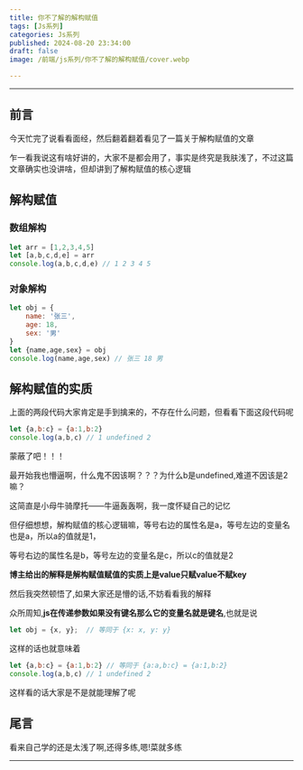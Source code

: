 ```yaml
---
title: 你不了解的解构赋值
tags: [Js系列]
categories: Js系列
published: 2024-08-20 23:34:00
draft: false
image: /前端/js系列/你不了解的解构赋值/cover.webp

---
```


---
## 前言

今天忙完了说看看面经，然后翻着翻着看见了一篇关于解构赋值的文章

乍一看我说这有啥好讲的，大家不是都会用了，事实是终究是我肤浅了，不过这篇文章确实也没讲啥，但却讲到了解构赋值的核心逻辑

## 解构赋值

### 数组解构
```js
let arr = [1,2,3,4,5]
let [a,b,c,d,e] = arr
console.log(a,b,c,d,e) // 1 2 3 4 5
```

### 对象解构
```js
let obj = {
    name: '张三',
    age: 18,
    sex: '男'
}
let {name,age,sex} = obj
console.log(name,age,sex) // 张三 18 男
```
## 解构赋值的实质

上面的两段代码大家肯定是手到擒来的，不存在什么问题，但看看下面这段代码呢

```js
let {a,b:c} = {a:1,b:2}
console.log(a,b,c) // 1 undefined 2
```

蒙蔽了吧！！！

最开始我也懵逼啊，什么鬼不因该啊？？？为什么b是undefined,难道不因该是2嘛？

这简直是小母牛骑摩托——牛逼轰轰啊，我一度怀疑自己的记忆

但仔细想想，解构赋值的核心逻辑嘛，等号右边的属性名是a，等号左边的变量名也是a，所以a的值就是1，

等号右边的属性名是b，等号左边的变量名是c，所以c的值就是2

**博主给出的解释是解构赋值赋值的实质上是value只赋value不赋key**

然后我突然顿悟了,如果大家还是懵的话,不妨看看我的解释

众所周知,**js在传递参数如果没有键名那么它的变量名就是键名**,也就是说

```js
let obj = {x, y};  // 等同于 {x: x, y: y}
```
这样的话也就意味着

```js
let {a,b:c} = {a:1,b:2} // 等同于 {a:a,b:c} = {a:1,b:2}
console.log(a,b,c) // 1 undefined 2
```
这样看的话大家是不是就能理解了呢

## 尾言

看来自己学的还是太浅了啊,还得多练,嗯!菜就多练

---